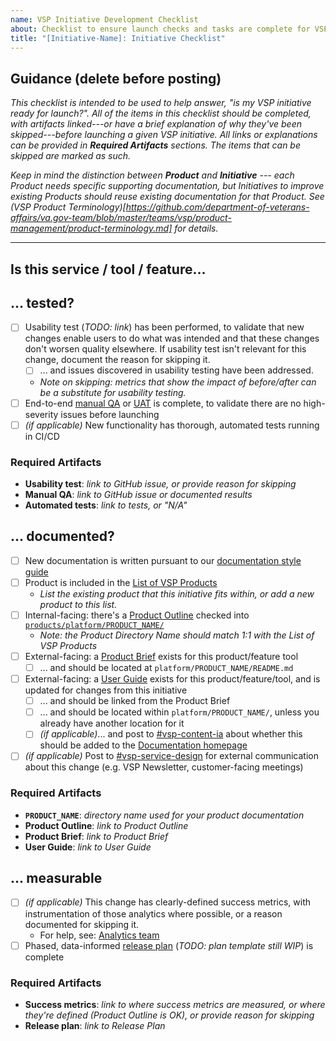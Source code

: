 ```yaml
---
name: VSP Initiative Development Checklist
about: Checklist to ensure launch checks and tasks are complete for VSP Initiatives
title: "[Initiative-Name]: Initiative Checklist"
---
```


## Guidance (delete before posting)

_This checklist is intended to be used to help answer, "is my VSP initiative ready for launch?". All of the items in this checklist should be completed, with artifacts linked---or have a brief explanation of why they've been skipped---before launching a given VSP initiative. All links or explanations can be provided in **Required Artifacts** sections. The items that can be skipped are marked as such._

_Keep in mind the distinction between **Product** and **Initiative** --- each Product needs specific supporting documentation, but Initiatives to improve existing Products should reuse existing documentation for that Product. See (VSP Product Terminology)[https://github.com/department-of-veterans-affairs/va.gov-team/blob/master/teams/vsp/product-management/product-terminology.md] for details._

---

## Is this service / tool / feature...

## ... tested?

- [ ] Usability test (_TODO: link_) has been performed, to validate that new changes enable users to do what was intended and that these changes don't worsen quality elsewhere. If usability test isn't relevant for this change, document the reason for skipping it.
    - [ ] ... and issues discovered in usability testing have been addressed.
    * _Note on skipping: metrics that show the impact of before/after can be a substitute for usability testing._
- [ ] End-to-end [manual QA](https://github.com/department-of-veterans-affairs/va.gov-team/blob/master/platform/quality-assurance/README.md) or [UAT](https://github.com/department-of-veterans-affairs/va.gov-team/blob/master/platform/research/planning/what-is-uat.md) is complete, to validate there are no high-severity issues before launching
- [ ] _(if applicable)_ New functionality has thorough, automated tests running in CI/CD

### Required Artifacts

* **Usability test**: _link to GitHub issue, or provide reason for skipping_
* **Manual QA**: _link to GitHub issue or documented results_
* **Automated tests**: _link to tests, or "N/A"_

## ... documented?

- [ ] New documentation is written pursuant to our [documentation style guide](https://github.com/department-of-veterans-affairs/va.gov-team/tree/master/platform/documentation/style-guide)
- [ ] Product is included in the [List of VSP Products](https://docs.google.com/spreadsheets/d/1Fn2lD419WE3sTZJtN2Ensrjqaz0jH3WvLaBtn812Wjo/edit#gid=0)
    * _List the existing product that this initiative fits within, or add a new product to this list._
- [ ] Internal-facing: there's a [Product Outline](https://github.com/department-of-veterans-affairs/va.gov-team/blob/master/platform/product-management/product-outline-template.md) checked into [`products/platform/PRODUCT_NAME/`](https://github.com/department-of-veterans-affairs/va.gov-team/blob/master/products/platform/)
    * _Note: the Product Directory Name should match 1:1 with the List of VSP Products_
- [ ] External-facing: a [Product Brief](https://github.com/department-of-veterans-affairs/va.gov-team/blob/master/teams/vsp/product-management/product-brief-template.md) exists for this product/feature tool
    - [ ] ... and should be located at `platform/PRODUCT_NAME/README.md`
- [ ] External-facing: a [User Guide](https://github.com/department-of-veterans-affairs/va.gov-team/blob/master/teams/vsp/product-management/writing-user-guides.md) exists for this product/feature/tool, and is updated for changes from this initiative
    - [ ] ... and should be linked from the Product Brief
    - [ ] ... and should be located within `platform/PRODUCT_NAME/`, unless you already have another location for it
    - [ ] _(if applicable)_... and post to [#vsp-content-ia](https://dsva.slack.com/channels/vsp-content-ia) about whether this should be added to the [Documentation homepage](https://department-of-veterans-affairs.github.io/va.gov-team/)
- [ ] _(if applicable)_ Post to [#vsp-service-design](https://dsva.slack.com/channels/vsp-service-design) for external communication about this change (e.g. VSP Newsletter, customer-facing meetings)

### Required Artifacts

* **`PRODUCT_NAME`**: _directory name used for your product documentation_
* **Product Outline**: _link to Product Outline_
* **Product Brief**: _link to Product Brief_
* **User Guide**: _link to User Guide_

## ... measurable

- [ ] _(if applicable)_ This change has clearly-defined success metrics, with instrumentation of those analytics where possible, or a reason documented for skipping it.
    * For help, see: [Analytics team](https://github.com/department-of-veterans-affairs/va.gov-team/tree/master/platform/analytics)
- [ ] Phased, data-informed [release plan](https://github.com/department-of-veterans-affairs/va.gov-team/blob/master/platform/product-management/release-plan-template.md) (_TODO: plan template still WIP_) is complete

### Required Artifacts

* **Success metrics**: _link to where success metrics are measured, or where they're defined (Product Outline is OK), or provide reason for skipping_
* **Release plan**: _link to Release Plan_
